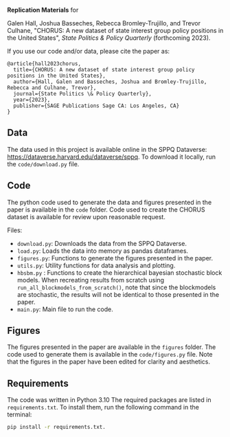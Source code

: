 **Replication Materials** for 

Galen Hall, Joshua Basseches, Rebecca Bromley-Trujillo, and Trevor Culhane, "CHORUS: A new dataset of state interest group policy positions in the United States", _State Politics & Policy Quarterly_ (forthcoming 2023).

If you use our code and/or data, please cite the paper as:

```
@article{hall2023chorus,
  title={CHORUS: A new dataset of state interest group policy positions in the United States},
  author={Hall, Galen and Basseches, Joshua and Bromley-Trujillo, Rebecca and Culhane, Trevor},
  journal={State Politics \& Policy Quarterly},
  year={2023},
  publisher={SAGE Publications Sage CA: Los Angeles, CA}
}
```

## Data
The data used in this project is available online in the SPPQ Dataverse: https://dataverse.harvard.edu/dataverse/sppq. To download it locally, run the `code/download.py` file.

## Code
The python code used to generate the data and figures presented in the paper is available in the `code` folder. Code used to create the CHORUS dataset is available for review upon reasonable request.

Files:
- `download.py`: Downloads the data from the SPPQ Dataverse.
- `load.py`: Loads the data into memory as pandas dataframes.
- `figures.py`: Functions to generate the figures presented in the paper.
- `utils.py`: Utility functions for data analysis and plotting.
- `hbsbm.py` : Functions to create the hierarchical bayesian stochastic block models. When recreating results from scratch using `run_all_blockmodels_from_scratch()`, note that since the blockmodels are stochastic, the results will not be identical to those presented in the paper.
- `main.py`: Main file to run the code.

## Figures
The figures presented in the paper are available in the `figures` folder. The code used to generate them is available in the `code/figures.py` file. Note that the figures in the paper have been edited for clarity and aesthetics.

## Requirements
The code was written in Python 3.10 The required packages are listed in `requirements.txt`. To install them, run the following command in the terminal:
```bash
pip install -r requirements.txt.
```
